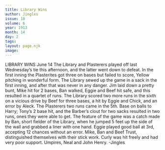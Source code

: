```yaml
---
title: Library Wins
author: Jingles
issue: 18
volume: 6
year: 1913
month: 14
day: 2
tags:
layout: page.njk
image:
---
```

LIBRARY WINS    June 14    The Library and Plasterers played off last Wednesday’s tie this afternoon, and the latter went down to defeat. In the first inning the Plasterites got three on bases but failed to score, Yellow pitching in wonderful form. The Library sewed up the game in a sack in the first inning, and after that was never in any danger. Jim laid down a pretty bunt, Mike hit for 2 bases, Ban walked, Eggie and Beef hit safe, and this resulted in a quartet of runs. The Library scored two more runs in the sixth on a vicious drive by Beef for three bases, a hit by Eggie and Chick, and an error by Aleck. The Plasterers two runs came in the 5th. Base on balls to Harry; Tony’s 2 base hit, and the Barber’s clout for two sacks resulted in two runs, ones they were able to get. The feature of the game was a catch made by Ban, short fielder of the Library, when he jumped 5 feet up the side of the wall and grabbed a liner with one hand. Eggie played good ball at 3rd, accepting 12 chances without an error. Mike, Ban and Beef Trust, distinguished themselves with their stick work. Curly was hit freely and had very poor support. Umpires, Neal and John Henry.    -Jingles


